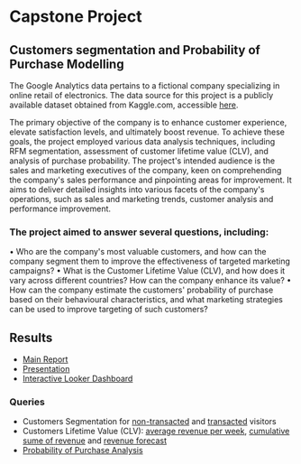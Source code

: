 # Capstone Project

## Customers segmentation and Probability of Purchase Modelling

The Google Analytics data pertains to a fictional company specializing in online retail of electronics. The data source for this project is a publicly available dataset obtained from Kaggle.com, accessible [here](https://www.kaggle.com/datasets/colinpearse/ga-analytics-with-json-columns).

The primary objective of the company is to enhance customer experience, elevate satisfaction levels, and ultimately boost revenue. To achieve these goals, the project employed various data analysis techniques, including RFM segmentation, assessment of customer lifetime value (CLV), and analysis of purchase probability.
The project's intended audience is the sales and marketing executives of the company, keen on comprehending the company's sales performance and pinpointing areas for improvement. It aims to deliver detailed insights into various facets of the company's operations, such as sales and marketing trends, customer analysis and performance improvement.

### The project aimed to answer several questions, including:

•	Who are the company's most valuable customers, and how can the company segment them to improve the effectiveness of targeted marketing campaigns?
•	What is the Customer Lifetime Value (CLV), and how does it vary across different countries? How can the company enhance its value?
•	How can the company estimate the customers' probability of purchase based on their behavioural characteristics, and what marketing strategies can be used to improve targeting of such customers?


## Results 

- [Main Report](https://github.com/TuringCollegeSubmissions/dsenin-DACP.1.1/blob/main/Customers-segmentation-and-probability-to-purchase-prediction-report.pdf)
- [Presentation](https://github.com/TuringCollegeSubmissions/dsenin-DACP.1.1/blob/main/Capstone%20presentation%20-%20Customers%20segmentation%20and%20probability%20to%20purchase%20prediction.pptx.pdf)
- [Interactive Looker Dashboard](https://lookerstudio.google.com/reporting/deb964d9-e23e-4576-808e-0bfafc357cf2)
  

### Queries 

- Customers Segmentation for [non-transacted](https://console.cloud.google.com/bigquery?sq=175663785125:8a32998c4c9542cba5c93b22966ebb40) and [transacted](https://console.cloud.google.com/bigquery?sq=175663785125:32d9e6bcc252461da659595b4d052eda) visitors
- Customers Lifetime Value (CLV): [average revenue per week](https://console.cloud.google.com/bigquery?sq=175663785125:34feebd2b00b42bcbb005e79618a46b5), [cumulative sume of revenue](https://console.cloud.google.com/bigquery?sq=175663785125:7970983a8bed4497995aec700607c72b) and [revenue forecast](https://console.cloud.google.com/bigquery?sq=175663785125:7df53b52536643c39428d16c4bc52a7f)
- [Probability of Purchase Analysis](https://colab.research.google.com/drive/1Ei0U5FfjKwgpa-mxXWWZZ_jnu0KHUBBn?usp=sharing)
